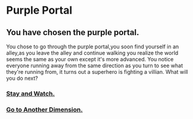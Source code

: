 # Purple Portal
## You have chosen the purple portal.
You chose to go through the purple portal,you soon find yourself in an alley,as you leave the alley and continue walking you realize the world seems the same as your own except it's more advanced. You notice everyone running away from the same direction as you turn to see what they're running from, it turns out a superhero is fighting a villian.
What will you do next?

### [Stay and Watch.](stay-to-watch.md)
### [Go to Another Dimension.]()
